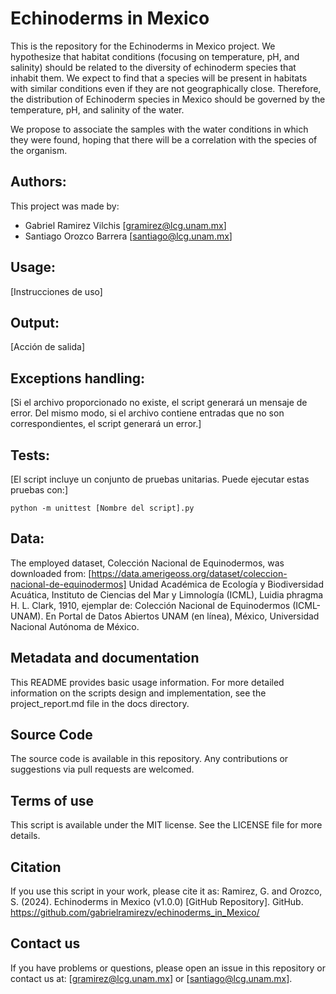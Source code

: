 # Echinoderms in Mexico

This is the repository for the Echinoderms in Mexico project. We hypothesize that habitat conditions (focusing on temperature, pH, and salinity) should be related to the diversity of echinoderm species that inhabit them. We expect to find that a species will be present in habitats with similar conditions even if they are not geographically close. Therefore, the distribution of Echinoderm species in Mexico should be governed by the temperature, pH, and salinity of the water.

We propose to associate the samples with the water conditions in which they were found, hoping that there will be a correlation with the species of the organism.

## Authors:

This project was made by:
- Gabriel Ramirez Vilchis [gramirez@lcg.unam.mx]
- Santiago Orozco Barrera [santiago@lcg.unam.mx]

## Usage:

[Instrucciones de uso]

## Output:

[Acción de salida]

## Exceptions handling:

[Si el archivo proporcionado no existe, el script generará un mensaje de error. Del mismo modo, si el archivo contiene entradas que no son correspondientes, el script generará un error.]

## Tests:

[El script incluye un conjunto de pruebas unitarias. Puede ejecutar estas pruebas con:]

```
python -m unittest [Nombre del script].py
```

## Data:

The employed dataset, Colección Nacional de Equinodermos, was downloaded from: [https://data.amerigeoss.org/dataset/coleccion-nacional-de-equinodermos]
Unidad Académica de Ecología y Biodiversidad Acuática, Instituto de Ciencias del Mar y Limnología (ICML), Luidia phragma H. L. Clark, 1910, ejemplar de: 
Colección Nacional de Equinodermos (ICML-UNAM). En Portal de Datos Abiertos UNAM (en línea), México, Universidad Nacional Autónoma de México.

## Metadata and documentation

This README provides basic usage information. For more detailed information on the scripts design and implementation, see the project_report.md file in the docs directory.

## Source Code

The source code is available in this repository. Any contributions or suggestions via pull requests are welcomed.

## Terms of use

This script is available under the MIT license. See the LICENSE file for more details.

## Citation

If you use this script in your work, please cite it as:
Ramirez, G. and Orozco, S. (2024). Echinoderms in Mexico (v1.0.0) [GitHub Repository]. GitHub. https://github.com/gabrielramirezv/echinoderms_in_Mexico/ 

## Contact us

If you have problems or questions, please open an issue in this repository or contact us at: [gramirez@lcg.unam.mx] or [santiago@lcg.unam.mx].
